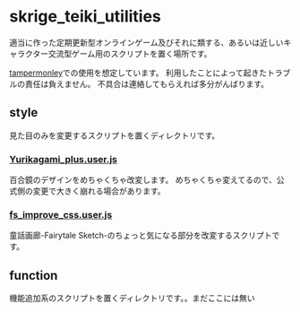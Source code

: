 # skrige_teiki_utilities
適当に作った定期更新型オンラインゲーム及びそれに類する、あるいは近しいキャラクター交流型ゲーム用のスクリプトを置く場所です。

[tampermonley](https://www.tampermonkey.net/)での使用を想定しています。
利用したことによって起きたトラブルの責任は負えません。
不具合は連絡してもらえれば多分がんばります。

## style
見た目のみを変更するスクリプトを置くディレクトリです。

### [Yurikagami_plus.user.js](https://skrige6666.github.io/style/Yurikagami_plus.user.js)
百合鏡のデザインをめちゃくちゃ改変します。
めちゃくちゃ変えてるので、公式側の変更で大きく崩れる場合があります。

### [fs_improve_css.user.js](https://skrige6666.github.io/style/fs_improve_css.user.js)
童話画廊-Fairytale Sketch-のちょっと気になる部分を改変するスクリプトです。


## function
機能追加系のスクリプトを置くディレクトリです。。まだここには無い
